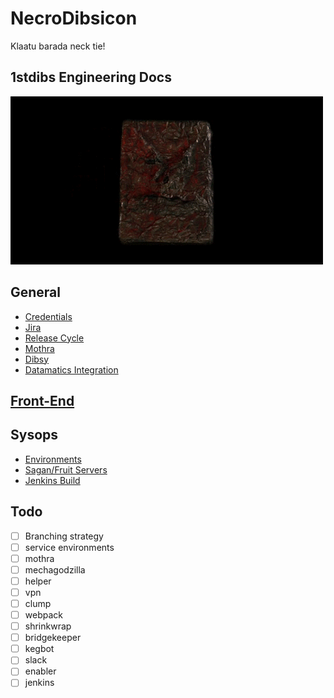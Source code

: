 # NecroDibsicon
Klaatu barada neck tie!

## 1stdibs Engineering Docs

<img src="./assets/images/necrodibsicon.gif" />

## General
- [Credentials](./general/credentials.md)
- [Jira](./general/jira.md)
- [Release Cycle](./general/release.md)
- [Mothra](./general/mothra.md)
- [Dibsy](./general/dibsy.md)
- [Datamatics Integration](./general/datamatics/datamatics.md)

## [Front-End](./front-end/)

## Sysops
- [Environments](./sysops/environments.md)
- [Sagan/Fruit Servers](./sysops/sagan/)
- [Jenkins Build](./sysops/jenkins/)

## Todo
- [ ] Branching strategy
- [ ] service environments
- [ ] mothra
- [ ] mechagodzilla
- [ ] helper
- [ ] vpn
- [ ] clump
- [ ] webpack
- [ ] shrinkwrap
- [ ] bridgekeeper
- [ ] kegbot
- [ ] slack
- [ ] enabler
- [ ] jenkins
